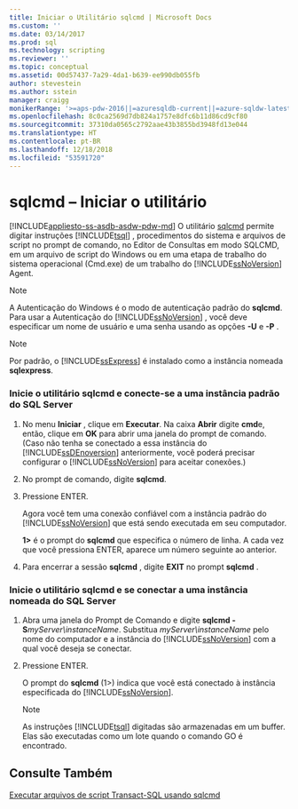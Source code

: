```yaml
---
title: Iniciar o Utilitário sqlcmd | Microsoft Docs
ms.custom: ''
ms.date: 03/14/2017
ms.prod: sql
ms.technology: scripting
ms.reviewer: ''
ms.topic: conceptual
ms.assetid: 00d57437-7a29-4da1-b639-ee990db055fb
author: stevestein
ms.author: sstein
manager: craigg
monikerRange: '>=aps-pdw-2016||=azuresqldb-current||=azure-sqldw-latest||>=sql-server-2016||=sqlallproducts-allversions||>=sql-server-linux-2017||=azuresqldb-mi-current'
ms.openlocfilehash: 8c0ca2569d7db824a1757e8dfc6b11d86cd9cf80
ms.sourcegitcommit: 37310da0565c2792aae43b3855bd3948fd13e044
ms.translationtype: HT
ms.contentlocale: pt-BR
ms.lasthandoff: 12/18/2018
ms.locfileid: "53591720"
---
```

# <a name="sqlcmd---start-the-utility"></a>sqlcmd – Iniciar o utilitário
[!INCLUDE[appliesto-ss-asdb-asdw-pdw-md](../../includes/appliesto-ss-asdb-asdw-pdw-md.md)]
  O utilitário [sqlcmd](../../tools/sqlcmd-utility.md) permite digitar instruções [!INCLUDE[tsql](../../includes/tsql-md.md)] , procedimentos do sistema e arquivos de script no prompt de comando, no Editor de Consultas em modo SQLCMD, em um arquivo de script do Windows ou em uma etapa de trabalho do sistema operacional (Cmd.exe) de um trabalho do [!INCLUDE[ssNoVersion](../../includes/ssnoversion-md.md)] Agent.
> [!NOTE]  
>  A Autenticação do Windows é o modo de autenticação padrão do **sqlcmd**. Para usar a Autenticação do [!INCLUDE[ssNoVersion](../../includes/ssnoversion-md.md)] , você deve especificar um nome de usuário e uma senha usando as opções **-U** e **-P** .  
  
> [!NOTE]  
>  Por padrão, o [!INCLUDE[ssExpress](../../includes/ssexpress-md.md)] é instalado como a instância nomeada **sqlexpress**.  
  
### <a name="start-the-sqlcmd-utility-and-connect-to-a-default-instance-of-sql-server"></a>Inicie o utilitário sqlcmd e conecte-se a uma instância padrão do SQL Server  
  
1.  No menu **Iniciar** , clique em **Executar**. Na caixa **Abrir** digite **cmd**e, então, clique em **OK** para abrir uma janela do prompt de comando. (Caso não tenha se conectado a essa instância do [!INCLUDE[ssDEnoversion](../../includes/ssdenoversion-md.md)] anteriormente, você poderá precisar configurar o [!INCLUDE[ssNoVersion](../../includes/ssnoversion-md.md)] para aceitar conexões.)  
  
2.  No prompt de comando, digite **sqlcmd**.  
  
3.  Pressione ENTER.  
  
     Agora você tem uma conexão confiável com a instância padrão do [!INCLUDE[ssNoVersion](../../includes/ssnoversion-md.md)] que está sendo executada em seu computador.  
  
     **1>** é o prompt do **sqlcmd** que especifica o número de linha. A cada vez que você pressiona ENTER, aparece um número seguinte ao anterior.  
  
4.  Para encerrar a sessão **sqlcmd** , digite **EXIT** no prompt **sqlcmd** .  
  
### <a name="start-the-sqlcmd-utility-and-connect-to-a-named-instance-of-sql-server"></a>Inicie o utilitário sqlcmd e se conectar a uma instância nomeada do SQL Server  
  
1.  Abra uma janela do Prompt de Comando e digite **sqlcmd -S**_myServer\instanceName_. Substitua *myServer\instanceName* pelo nome do computador e a instância do [!INCLUDE[ssNoVersion](../../includes/ssnoversion-md.md)] com a qual você deseja se conectar.  
  
2.  Pressione ENTER.  
  
     O prompt do **sqlcmd** (1>) indica que você está conectado à instância especificada do [!INCLUDE[ssNoVersion](../../includes/ssnoversion-md.md)].  
  
    > [!NOTE]  
    >  As instruções [!INCLUDE[tsql](../../includes/tsql-md.md)] digitadas são armazenadas em um buffer. Elas são executadas como um lote quando o comando GO é encontrado.  
  
## <a name="see-also"></a>Consulte Também  
 [Executar arquivos de script Transact-SQL usando sqlcmd](../../relational-databases/scripting/sqlcmd-run-transact-sql-script-files.md)  
  
  
